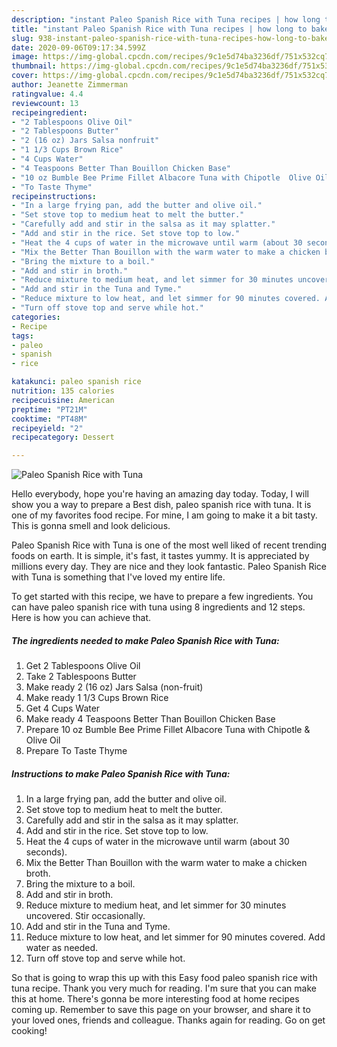 ```yaml
---
description: "instant Paleo Spanish Rice with Tuna recipes | how long to bake Paleo Spanish Rice with Tuna"
title: "instant Paleo Spanish Rice with Tuna recipes | how long to bake Paleo Spanish Rice with Tuna"
slug: 938-instant-paleo-spanish-rice-with-tuna-recipes-how-long-to-bake-paleo-spanish-rice-with-tuna
date: 2020-09-06T09:17:34.599Z
image: https://img-global.cpcdn.com/recipes/9c1e5d74ba3236df/751x532cq70/paleo-spanish-rice-with-tuna-recipe-main-photo.jpg
thumbnail: https://img-global.cpcdn.com/recipes/9c1e5d74ba3236df/751x532cq70/paleo-spanish-rice-with-tuna-recipe-main-photo.jpg
cover: https://img-global.cpcdn.com/recipes/9c1e5d74ba3236df/751x532cq70/paleo-spanish-rice-with-tuna-recipe-main-photo.jpg
author: Jeanette Zimmerman
ratingvalue: 4.4
reviewcount: 13
recipeingredient:
- "2 Tablespoons Olive Oil"
- "2 Tablespoons Butter"
- "2 (16 oz) Jars Salsa nonfruit"
- "1 1/3 Cups Brown Rice"
- "4 Cups Water"
- "4 Teaspoons Better Than Bouillon Chicken Base"
- "10 oz Bumble Bee Prime Fillet Albacore Tuna with Chipotle  Olive Oil"
- "To Taste Thyme"
recipeinstructions:
- "In a large frying pan, add the butter and olive oil."
- "Set stove top to medium heat to melt the butter."
- "Carefully add and stir in the salsa as it may splatter."
- "Add and stir in the rice. Set stove top to low."
- "Heat the 4 cups of water in the microwave until warm (about 30 seconds)."
- "Mix the Better Than Bouillon with the warm water to make a chicken broth."
- "Bring the mixture to a boil."
- "Add and stir in broth."
- "Reduce mixture to medium heat, and let simmer for 30 minutes uncovered. Stir occasionally."
- "Add and stir in the Tuna and Tyme."
- "Reduce mixture to low heat, and let simmer for 90 minutes covered. Add water as needed."
- "Turn off stove top and serve while hot."
categories:
- Recipe
tags:
- paleo
- spanish
- rice

katakunci: paleo spanish rice 
nutrition: 135 calories
recipecuisine: American
preptime: "PT21M"
cooktime: "PT48M"
recipeyield: "2"
recipecategory: Dessert

---
```



![Paleo Spanish Rice with Tuna](https://img-global.cpcdn.com/recipes/9c1e5d74ba3236df/751x532cq70/paleo-spanish-rice-with-tuna-recipe-main-photo.jpg)

Hello everybody, hope you're having an amazing day today. Today, I will show you a way to prepare a Best dish, paleo spanish rice with tuna. It is one of my favorites food recipe. For mine, I am going to make it a bit tasty. This is gonna smell and look delicious.

Paleo Spanish Rice with Tuna is one of the most well liked of recent trending foods on earth. It is simple, it's fast, it tastes yummy. It is appreciated by millions every day. They are nice and they look fantastic. Paleo Spanish Rice with Tuna is something that I've loved my entire life.




To get started with this recipe, we have to prepare a few ingredients. You can have paleo spanish rice with tuna using 8 ingredients and 12 steps. Here is how you can achieve that.

<!--inarticleads1-->

##### The ingredients needed to make Paleo Spanish Rice with Tuna:

1. Get 2 Tablespoons Olive Oil
1. Take 2 Tablespoons Butter
1. Make ready 2 (16 oz) Jars Salsa (non-fruit)
1. Make ready 1 1/3 Cups Brown Rice
1. Get 4 Cups Water
1. Make ready 4 Teaspoons Better Than Bouillon Chicken Base
1. Prepare 10 oz Bumble Bee Prime Fillet Albacore Tuna with Chipotle &amp; Olive Oil
1. Prepare To Taste Thyme




<!--inarticleads2-->

##### Instructions to make Paleo Spanish Rice with Tuna:

1. In a large frying pan, add the butter and olive oil.
1. Set stove top to medium heat to melt the butter.
1. Carefully add and stir in the salsa as it may splatter.
1. Add and stir in the rice. Set stove top to low.
1. Heat the 4 cups of water in the microwave until warm (about 30 seconds).
1. Mix the Better Than Bouillon with the warm water to make a chicken broth.
1. Bring the mixture to a boil.
1. Add and stir in broth.
1. Reduce mixture to medium heat, and let simmer for 30 minutes uncovered. Stir occasionally.
1. Add and stir in the Tuna and Tyme.
1. Reduce mixture to low heat, and let simmer for 90 minutes covered. Add water as needed.
1. Turn off stove top and serve while hot.




So that is going to wrap this up with this Easy food paleo spanish rice with tuna recipe. Thank you very much for reading. I'm sure that you can make this at home. There's gonna be more interesting food at home recipes coming up. Remember to save this page on your browser, and share it to your loved ones, friends and colleague. Thanks again for reading. Go on get cooking!
